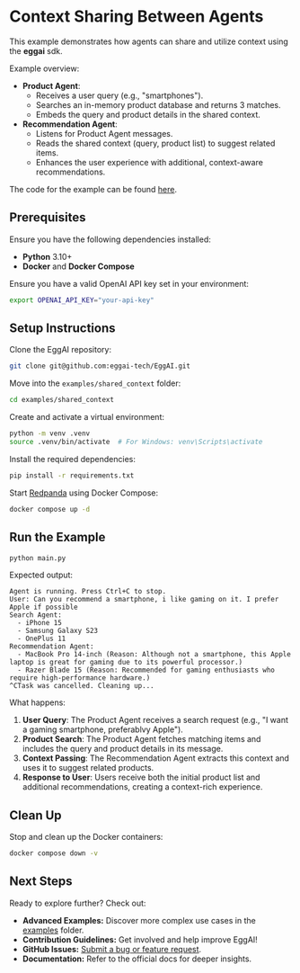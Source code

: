 # Context Sharing Between Agents

This example demonstrates how agents can share and utilize context using the **eggai** sdk.

Example overview:

- **Product Agent**:
  - Receives a user query (e.g., "smartphones").
  - Searches an in-memory product database and returns 3 matches.
  - Embeds the query and product details in the shared context.
- **Recommendation Agent**:
  - Listens for Product Agent messages.
  - Reads the shared context (query, product list) to suggest related items.
  - Enhances the user experience with additional, context-aware recommendations.

The code for the example can be found [here](https://github.com/eggai-tech/EggAI/tree/main/examples/shared_context).

## Prerequisites

Ensure you have the following dependencies installed:

- **Python** 3.10+
- **Docker** and **Docker Compose**

Ensure you have a valid OpenAI API key set in your environment:

```bash
export OPENAI_API_KEY="your-api-key"
```

## Setup Instructions

Clone the EggAI repository:

```bash
git clone git@github.com:eggai-tech/EggAI.git
```

Move into the `examples/shared_context` folder:

```bash
cd examples/shared_context
```

Create and activate a virtual environment:

```bash
python -m venv .venv
source .venv/bin/activate  # For Windows: venv\Scripts\activate
```

Install the required dependencies:

```bash
pip install -r requirements.txt
```

Start [Redpanda](https://github.com/redpanda-data/redpanda) using Docker Compose:

```bash
docker compose up -d
```

## Run the Example

```bash
python main.py
```

Expected output:

```plaintext
Agent is running. Press Ctrl+C to stop.
User: Can you recommend a smartphone, i like gaming on it. I prefer Apple if possible
Search Agent:
  - iPhone 15
  - Samsung Galaxy S23
  - OnePlus 11
Recommendation Agent:
  - MacBook Pro 14-inch (Reason: Although not a smartphone, this Apple laptop is great for gaming due to its powerful processor.)
  - Razer Blade 15 (Reason: Recommended for gaming enthusiasts who require high-performance hardware.)
^CTask was cancelled. Cleaning up...
```

What happens:

1. **User Query**: The Product Agent receives a search request (e.g., "I want a gaming smartphone, preferablvy Apple").
2. **Product Search**: The Product Agent fetches matching items and includes the query and product details in its message.
3. **Context Passing**: The Recommendation Agent extracts this context and uses it to suggest related products.
4. **Response to User**: Users receive both the initial product list and additional recommendations, creating a context-rich experience.

## Clean Up

Stop and clean up the Docker containers:

```bash
docker compose down -v
```

## Next Steps

Ready to explore further? Check out:

- **Advanced Examples:** Discover more complex use cases in the [examples](https://github.com/eggai-tech/EggAI/tree/main/examples/) folder.
- **Contribution Guidelines:** Get involved and help improve EggAI!
- **GitHub Issues:** [Submit a bug or feature request](https://github.com/eggai-tech/eggai/issues).
- **Documentation:** Refer to the official docs for deeper insights.
